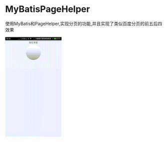 # MyBatisPageHelper
使用MyBatis和PageHelper,实现分页的功能,并且实现了类似百度分页的前五后四效果

![image](https://raw.githubusercontent.com/p564825336/Record/master/run_test.gif)
